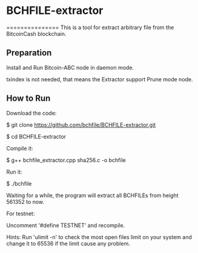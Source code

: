 # BCHFILE-extractor
===============
This is a tool for extract arbitrary file from the BitcoinCash blockchain.

Preparation
---------------
Install and Run Bitcoin-ABC node in daemon mode.

txindex is not needed, that means the Extractor support Prune mode node.

How to Run
---------------
Download the code:

$ git clone https://github.com/bchfile/BCHFILE-extractor.git

$ cd BCHFILE-extractor

Compile it:

$ g++ bchfile_extractor.cpp sha256.c -o bchfile

Run it:

$ ./bchfile

Waiting for a while, the program will extract all BCHFILEs from height 561352 to now.

For testnet:

Uncomment '#define TESTNET' and recompile.

Hints: Run 'ulimit -n' to check the most open files limit on your system and change it to 65536 if the limit cause any problem.
